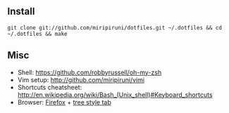 ## Install

```
git clone git://github.com/miripiruni/dotfiles.git ~/.dotfiles && cd ~/.dotfiles && make
```

## Misc

* Shell: https://github.com/robbyrussell/oh-my-zsh
* Vim setup: http://github.com/miripiruni/vimi
* Shortcuts cheatsheet: http://en.wikipedia.org/wiki/Bash_(Unix_shell)#Keyboard_shortcuts
* Browser: [Firefox](http://www.mozilla.org/) + [tree style tab](https://addons.mozilla.org/ru/firefox/addon/tree-style-tab/?src=search)


